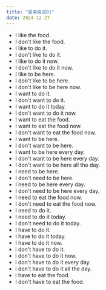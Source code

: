 ```yaml
---
title: "星荣英语01"
date: 2024-12-27
---
```



- I like the food.
- I don't like the food.
- I like to do it.
- I don't like to do it.
- I like to do it now.
- I don't like to do it now.
- I like to be here.
- I don't like to be here.
- I don't like to be here now.
- I want to do it.
- I don't want to do it.
- I want to do it today.
- I don't want to do it now.
- I want to eat the food.
- I want to eat the food now.
- I don't want to eat the food now.
- I want to be here.
- I don't want to be here.
- I want to be here every day.
- I don't want to be here every day.
- I don't want to be here all the day.
- I need to be here.
- I don't need to be here.
- I need to be here every day.
- I don't need to be here every day.
- I need to eat the food now.
- I don't need to eat the food now.
- I need to do it.
- I need to do it today.
- I don't need to do it today.
- I have to do it.
- I have to do it today.
- I have to do it now.
- i don't have to do it.
- i don't have to do it now.
- i don't have to do it every day.
- i don't have to do it all the day.
- i have to eat the food.
- I don't have to eat the food.
